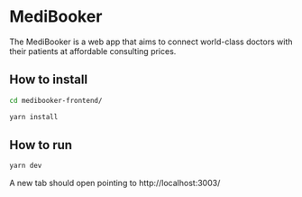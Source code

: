 # MediBooker

The MediBooker is a web app that aims to connect world-class doctors with their patients at affordable consulting prices.

## How to install

```bash
cd medibooker-frontend/
```

```bash
yarn install
```

## How to run

```bash
yarn dev
```

A new tab should open pointing to http://localhost:3003/

